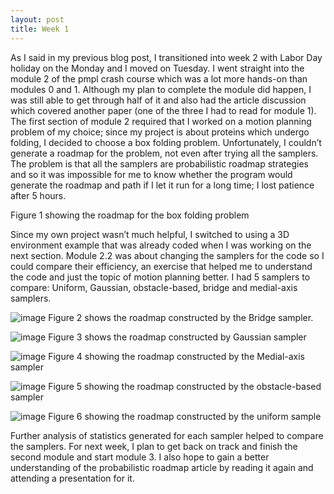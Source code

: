 ```yaml
---
layout: post
title: Week 1
---
```


As I said in my previous blog post, I transitioned into week 2 with Labor Day holiday on the Monday and I moved on Tuesday. I went straight into the module 2 of the pmpl crash course which was a lot more hands-on than modules 0 and 1. Although my plan to complete the module did happen, I was still able to get through half of it and also had the article discussion which covered another paper (one of the three I had to read for module 1). 
The first section of module 2 required that I worked on a motion planning problem of my choice; since my project is about proteins which undergo folding, I decided to choose a box folding problem. Unfortunately, I couldn’t generate a roadmap for the problem, not even after trying all the samplers. The problem is that all the samplers are probabilistic roadmap strategies and so it was impossible for me to know whether the program would generate the roadmap and path if I let it run for a long time; I lost patience after 5 hours. 



Figure 1 showing the roadmap for the box folding problem


Since my own project wasn’t much helpful, I switched to using a 3D environment example that was already coded when I was working on the next section. Module 2.2 was about changing the samplers for the code so I could compare their efficiency, an exercise that helped me to understand the code and just the topic of motion planning better. I had 5 samplers to compare: Uniform, Gaussian, obstacle-based, bridge and medial-axis samplers. 

![image](https://user-images.githubusercontent.com/66149407/121750323-c65ea880-cad1-11eb-8084-69d7989560ca.png)
Figure 2 shows the roadmap constructed by the Bridge sampler.

![image](https://user-images.githubusercontent.com/66149407/121751089-2570ed00-cad3-11eb-8351-702c1ca8daa2.png)
Figure 3 shows the roadmap constructed by Gaussian sampler

![image](https://user-images.githubusercontent.com/66149407/121750684-72a08f00-cad2-11eb-9139-c105fc057d92.png)
Figure 4 showing the roadmap constructed by the Medial-axis sampler

![image](https://user-images.githubusercontent.com/66149407/121752230-4d615000-cad5-11eb-924e-bab0998988fa.png)
Figure 5 showing the roadmap constructed by the obstacle-based sampler

![image](https://user-images.githubusercontent.com/66149407/121752407-ac26c980-cad5-11eb-990d-9e637903c6ed.png)
Figure 6 showing the roadmap constructed by the uniform sample


Further analysis of statistics generated for each sampler helped to compare the samplers.
For next week, I plan to get back on track and finish the second module and start module 3. I also hope to gain a better understanding of the probabilistic roadmap article by reading it again and attending a presentation for it. 
